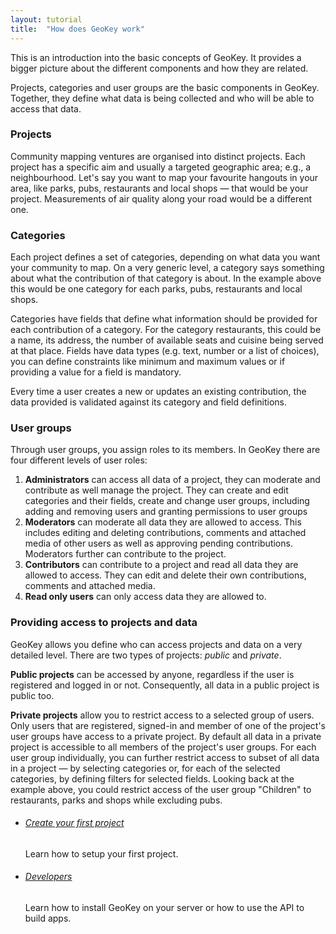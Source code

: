 ```yaml
---
layout: tutorial
title:  "How does GeoKey work"
---
```


This is an introduction into the basic concepts of GeoKey. It provides a bigger picture about the different components and how they are related.

Projects, categories and user groups are the basic components in GeoKey. Together, they define what data is being collected and who will be able to access that data.

### Projects

Community mapping ventures are organised into distinct projects. Each project has a specific aim and usually a targeted geographic area; e.g., a neighbourhood. Let's say you want to map your favourite hangouts in your area, like parks, pubs, restaurants and local shops — that would be your project. Measurements of air quality along your road would be a different one.

### Categories

Each project defines a set of categories, depending on what data you want your community to map. On a very generic level, a category says something about what the contribution of that category is about. In the example above this would be one category for each parks, pubs, restaurants and local shops.

Categories have fields that define what information should be provided for each contribution of a category. For the category restaurants, this could be a name, its address, the number of available seats and cuisine being served at that place. Fields have data types (e.g. text, number or a list of choices), you can define constraints like minimum and maximum values or if providing a value for a field is mandatory.

Every time a user creates a new or updates an existing contribution, the data provided is validated against its category and field definitions.

### User groups

Through user groups, you assign roles to its members. In GeoKey there are four different levels of user roles:

1. **Administrators** can access all data of a project, they can moderate and contribute as well manage the project. They can create and edit categories and their fields, create and change user groups, including adding and removing users and granting permissions to user groups
2. **Moderators** can moderate all data they are allowed to access. This includes editing and deleting contributions, comments and attached media of other users as well as approving pending contributions. Moderators further can contribute to the project.
3. **Contributors** can contribute to a project and read all data they are allowed to access. They can edit and delete their own contributions, comments and attached media.
4. **Read only users** can only access data they are allowed to.

### Providing access to projects and data

GeoKey allows you define who can access projects and data on a very detailed level. There are two types of projects: _public_ and _private_.

**Public projects** can be accessed by anyone, regardless if the user is registered and logged in or not. Consequently, all data in a public project is public too.

**Private projects** allow you to restrict access to a selected group of users. Only users that are registered, signed-in and member of one of the project's user groups have access to a private project. By default all data in a private project is accessible to all members of the project's user groups. For each user group individually, you can further restrict access to subset of all data in a project — by selecting categories or, for each of the selected categories, by defining filters for selected fields. Looking back at the example above, you could restrict access of the user group "Children" to restaurants, parks and shops while excluding pubs. 

<div class="info-box alert alert-info">
    <i class="fa fa-info-circle"></i>
    <div>
        <ul class="tutorial-links">
            <li>
              <h6><a href="/help/how-to-create-project.html">Create your first project</a></h6>
              <p>Learn how to setup your first project.</p>
            </li>
            <li>
             <h6><a href="/developers/">Developers</a></h6>
              <p>Learn how to install GeoKey on your server or how to use the API to build apps.</p>
            </li>
        </ul>
    </div>
</div>
